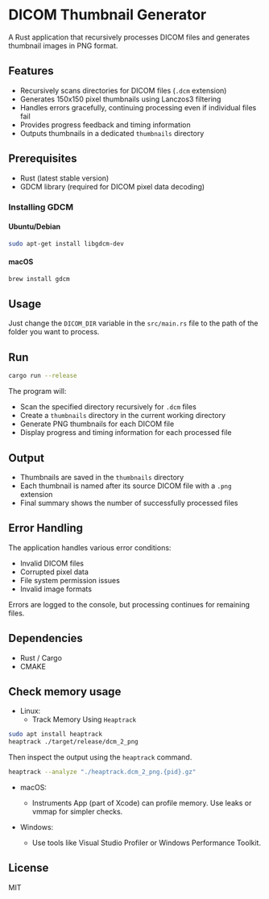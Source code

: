 # DICOM Thumbnail Generator

A Rust application that recursively processes DICOM files and generates thumbnail images in PNG format.

## Features

- Recursively scans directories for DICOM files (`.dcm` extension)
- Generates 150x150 pixel thumbnails using Lanczos3 filtering
- Handles errors gracefully, continuing processing even if individual files fail
- Provides progress feedback and timing information
- Outputs thumbnails in a dedicated `thumbnails` directory

## Prerequisites

- Rust (latest stable version)
- GDCM library (required for DICOM pixel data decoding)

### Installing GDCM

#### Ubuntu/Debian

```bash
sudo apt-get install libgdcm-dev
```

#### macOS

```bash
brew install gdcm
```

## Usage
Just change the `DICOM_DIR` variable in the `src/main.rs` file to the path of the folder you want to process.

## Run

```bash
cargo run --release
```

The program will:
- Scan the specified directory recursively for `.dcm` files
- Create a `thumbnails` directory in the current working directory
- Generate PNG thumbnails for each DICOM file
- Display progress and timing information for each processed file

## Output

- Thumbnails are saved in the `thumbnails` directory
- Each thumbnail is named after its source DICOM file with a `.png` extension
- Final summary shows the number of successfully processed files

## Error Handling

The application handles various error conditions:
- Invalid DICOM files
- Corrupted pixel data
- File system permission issues
- Invalid image formats

Errors are logged to the console, but processing continues for remaining files.

## Dependencies

- Rust / Cargo
- CMAKE

## Check memory usage

- Linux:
  - Track Memory Using `Heaptrack`
```bash
sudo apt install heaptrack
heaptrack ./target/release/dcm_2_png
```
Then inspect the output using the `heaptrack` command.
```bash
heaptrack --analyze "./heaptrack.dcm_2_png.{pid}.gz"
```

- macOS:
  - Instruments App (part of Xcode) can profile memory.
Use leaks or vmmap for simpler checks.

- Windows:
  - Use tools like Visual Studio Profiler or Windows Performance Toolkit.

## License
MIT
